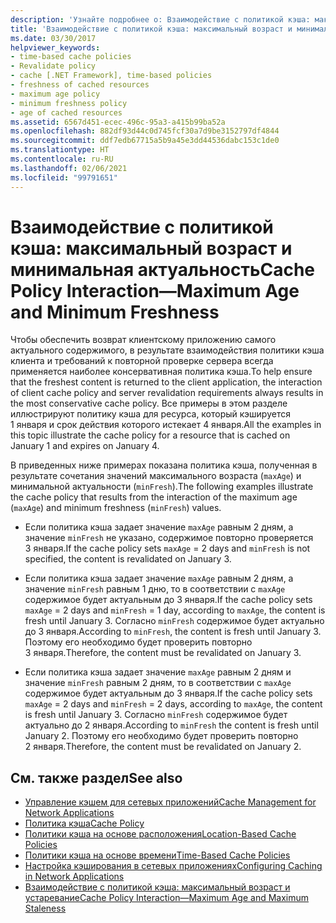 ```yaml
---
description: 'Узнайте подробнее о: Взаимодействие с политикой кэша: максимальный возраст и минимальная актуальность'
title: 'Взаимодействие с политикой кэша: максимальный возраст и минимальная актуальность'
ms.date: 03/30/2017
helpviewer_keywords:
- time-based cache policies
- Revalidate policy
- cache [.NET Framework], time-based policies
- freshness of cached resources
- maximum age policy
- minimum freshness policy
- age of cached resources
ms.assetid: 6567d451-ecec-496c-95a3-a415b99ba52a
ms.openlocfilehash: 882df93d44c0d745fcf30a7d9be3152797df4844
ms.sourcegitcommit: ddf7edb67715a5b9a45e3dd44536dabc153c1de0
ms.translationtype: HT
ms.contentlocale: ru-RU
ms.lasthandoff: 02/06/2021
ms.locfileid: "99791651"
---
```

# <a name="cache-policy-interactionmaximum-age-and-minimum-freshness"></a><span data-ttu-id="6826a-103">Взаимодействие с политикой кэша: максимальный возраст и минимальная актуальность</span><span class="sxs-lookup"><span data-stu-id="6826a-103">Cache Policy Interaction—Maximum Age and Minimum Freshness</span></span>

<span data-ttu-id="6826a-104">Чтобы обеспечить возврат клиентскому приложению самого актуального содержимого, в результате взаимодействия политики кэша клиента и требований к повторной проверке сервера всегда применяется наиболее консервативная политика кэша.</span><span class="sxs-lookup"><span data-stu-id="6826a-104">To help ensure that the freshest content is returned to the client application, the interaction of client cache policy and server revalidation requirements always results in the most conservative cache policy.</span></span> <span data-ttu-id="6826a-105">Все примеры в этом разделе иллюстрируют политику кэша для ресурса, который кэшируется 1 января и срок действия которого истекает 4 января.</span><span class="sxs-lookup"><span data-stu-id="6826a-105">All the examples in this topic illustrate the cache policy for a resource that is cached on January 1 and expires on January 4.</span></span>  
  
 <span data-ttu-id="6826a-106">В приведенных ниже примерах показана политика кэша, полученная в результате сочетания значений максимального возраста (`maxAge`) и минимальной актуальности (`minFresh`).</span><span class="sxs-lookup"><span data-stu-id="6826a-106">The following examples illustrate the cache policy that results from the interaction of the maximum age (`maxAge`) and minimum freshness (`minFresh`) values.</span></span>  
  
- <span data-ttu-id="6826a-107">Если политика кэша задает значение `maxAge` равным 2 дням, а значение `minFresh` не указано, содержимое повторно проверяется 3 января.</span><span class="sxs-lookup"><span data-stu-id="6826a-107">If the cache policy sets `maxAge` = 2 days and `minFresh` is not specified, the content is revalidated on January 3.</span></span>  
  
- <span data-ttu-id="6826a-108">Если политика кэша задает значение `maxAge` равным 2 дням, а значение `minFresh` равным 1 дню, то в соответствии с `maxAge` содержимое будет актуальным до 3 января.</span><span class="sxs-lookup"><span data-stu-id="6826a-108">If the cache policy sets `maxAge` = 2 days and `minFresh` = 1 day, according to `maxAge`, the content is fresh until January 3.</span></span> <span data-ttu-id="6826a-109">Согласно `minFresh` содержимое будет актуально до 3 января.</span><span class="sxs-lookup"><span data-stu-id="6826a-109">According to `minFresh`, the content is fresh until January 3.</span></span> <span data-ttu-id="6826a-110">Поэтому его необходимо будет проверить повторно 3 января.</span><span class="sxs-lookup"><span data-stu-id="6826a-110">Therefore, the content must be revalidated on January 3.</span></span>  
  
- <span data-ttu-id="6826a-111">Если политика кэша задает значение `maxAge` равным 2 дням и значение `minFresh` равным 2 дням, то в соответствии с `maxAge` содержимое будет актуальным до 3 января.</span><span class="sxs-lookup"><span data-stu-id="6826a-111">If the cache policy sets `maxAge` = 2 days and `minFresh` = 2 days, according to `maxAge`, the content is fresh until January 3.</span></span> <span data-ttu-id="6826a-112">Согласно `minFresh` содержимое будет актуально до 2 января.</span><span class="sxs-lookup"><span data-stu-id="6826a-112">According to `minFresh` the content is fresh until January 2.</span></span> <span data-ttu-id="6826a-113">Поэтому его необходимо будет проверить повторно 2 января.</span><span class="sxs-lookup"><span data-stu-id="6826a-113">Therefore, the content must be revalidated on January 2.</span></span>  
  
## <a name="see-also"></a><span data-ttu-id="6826a-114">См. также раздел</span><span class="sxs-lookup"><span data-stu-id="6826a-114">See also</span></span>

- [<span data-ttu-id="6826a-115">Управление кэшем для сетевых приложений</span><span class="sxs-lookup"><span data-stu-id="6826a-115">Cache Management for Network Applications</span></span>](cache-management-for-network-applications.md)
- [<span data-ttu-id="6826a-116">Политика кэша</span><span class="sxs-lookup"><span data-stu-id="6826a-116">Cache Policy</span></span>](cache-policy.md)
- [<span data-ttu-id="6826a-117">Политики кэша на основе расположения</span><span class="sxs-lookup"><span data-stu-id="6826a-117">Location-Based Cache Policies</span></span>](location-based-cache-policies.md)
- [<span data-ttu-id="6826a-118">Политики кэша на основе времени</span><span class="sxs-lookup"><span data-stu-id="6826a-118">Time-Based Cache Policies</span></span>](time-based-cache-policies.md)
- [<span data-ttu-id="6826a-119">Настройка кэширования в сетевых приложениях</span><span class="sxs-lookup"><span data-stu-id="6826a-119">Configuring Caching in Network Applications</span></span>](configuring-caching-in-network-applications.md)
- [<span data-ttu-id="6826a-120">Взаимодействие с политикой кэша: максимальный возраст и устаревание</span><span class="sxs-lookup"><span data-stu-id="6826a-120">Cache Policy Interaction—Maximum Age and Maximum Staleness</span></span>](cache-policy-interaction-maximum-age-and-maximum-staleness.md)
